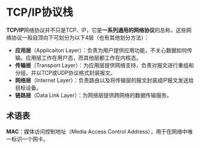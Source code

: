 # TCP/IP协议栈

**TCP/IP**网络协议并不只是TCP、IP，它是**一系列通用的网络协议**的总称，这些网络协议一般自顶向下可划分为以下4层（也有其他划分方法）：

- **应用层**（Applicaiton Layer）：负责为用户提供应用功能，不关心数据如何传输。应用层工作在用户态，而其他层都工作在内核态。
- **传输层**（Transport Layer）：为应用层提供网络支持，负责对报文进行重组和分组，并以TCP或UDP协议格式封装报文。
- **网络层**（Internet Layer）：负责路由以及将传输层的报文封装成IP报文发送给目标设备。
- **链路层**（Data Link Layer）：为网络层提供跨网络的数据传输服务。

## 术语表

**MAC**：媒体访问控制地址（Media Access Control Address），用于在网络中唯一标识一个网卡。